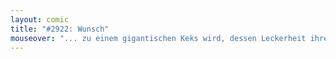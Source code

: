 ```yaml
---
layout: comic
title: "#2922: Wunsch"
mouseover: "... zu einem gigantischen Keks wird, dessen Leckerheit ihresgleichen sucht."
---
```

